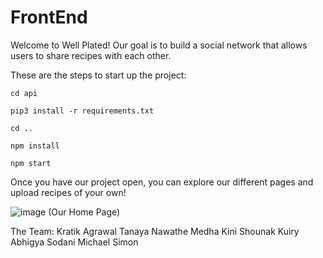 # FrontEnd

Welcome to Well Plated! Our goal is to build a social network that allows users to share recipes with each other. 


These are the steps to start up the project:

`cd api`

`pip3 install -r requirements.txt`

`cd ..`

`npm install`

`npm start`

Once you have our project open, you can explore our different pages and upload recipes of your own!

![image](https://user-images.githubusercontent.com/75349834/120712382-659df300-c475-11eb-9ba5-6d713641f477.png)
(Our Home Page)


The Team:
Kratik Agrawal
Tanaya Nawathe
Medha Kini
Shounak Kuiry
Abhigya Sodani
Michael Simon
